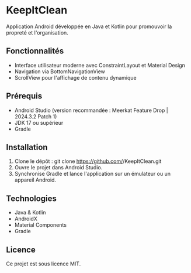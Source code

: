 # KeepItClean

Application Android développée en Java et Kotlin pour promouvoir la propreté et l'organisation.

## Fonctionnalités

- Interface utilisateur moderne avec ConstraintLayout et Material Design
- Navigation via BottomNavigationView
- ScrollView pour l'affichage de contenu dynamique

## Prérequis

- Android Studio (version recommandée : Meerkat Feature Drop | 2024.3.2 Patch 1)
- JDK 17 ou supérieur
- Gradle

## Installation

1. Clone le dépôt : git clone https://github.com/<ton-utilisateur>/KeepItClean.git
2. Ouvre le projet dans Android Studio.
3. Synchronise Gradle et lance l'application sur un émulateur ou un appareil Android.

## Technologies

- Java & Kotlin
- AndroidX
- Material Components
- Gradle

## Licence

Ce projet est sous licence MIT.
